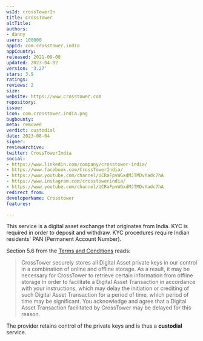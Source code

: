 ```yaml
---
wsId: crossTowerIn
title: CrossTower
altTitle: 
authors:
- danny
users: 100000
appId: com.crosstower.india
appCountry: 
released: 2021-09-08
updated: 2023-04-02
version: '3.27'
stars: 3.9
ratings: 
reviews: 2
size: 
website: https://www.crosstower.com
repository: 
issue: 
icon: com.crosstower.india.png
bugbounty: 
meta: removed
verdict: custodial
date: 2023-08-04
signer: 
reviewArchive: 
twitter: CrossTowerIndia
social:
- https://www.linkedin.com/company/crosstower-india/
- https://www.facebook.com/CrossTowerIndia/
- https://www.youtube.com/channel/UCRaFpvWGxdMJTMDvYadc7hA
- https://www.instagram.com/crosstowerindia/
- https://www.youtube.com/channel/UCRaFpvWGxdMJTMDvYadc7hA
redirect_from: 
developerName: Crosstower
features: 

---
```


This service is a digital asset exchange that originates from India. KYC is required in order to deposit and withdraw. KYC procedures require Indian residents' PAN (Permanent Account Number). 

Section 5.6 from the [Terms and Conditions](https://crosstower.com/terms-of-use-privacy/) reads:

> CrossTower securely stores all Digital Asset private keys in our control in a combination of online and offline storage. As a result, it may be necessary for CrossTower to retrieve certain information from offline storage in order to facilitate a Digital Asset Transaction in accordance with your instructions, which may delay the initiation or crediting of such Digital Asset Transaction for a period of time, which period of time may be significant. You acknowledge and agree that a Digital Asset Transaction facilitated by CrossTower may be delayed for this reason.

The provider retains control of the private keys and is thus a **custodial** service.
